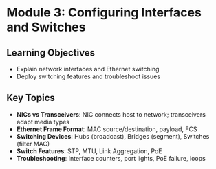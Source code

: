 # Module 3: Configuring Interfaces and Switches

## Learning Objectives
- Explain network interfaces and Ethernet switching
- Deploy switching features and troubleshoot issues

## Key Topics
- **NICs vs Transceivers**: NIC connects host to network; transceivers adapt media types
- **Ethernet Frame Format**: MAC source/destination, payload, FCS
- **Switching Devices**: Hubs (broadcast), Bridges (segment), Switches (filter MAC)
- **Switch Features**: STP, MTU, Link Aggregation, PoE
- **Troubleshooting**: Interface counters, port lights, PoE failure, loops
